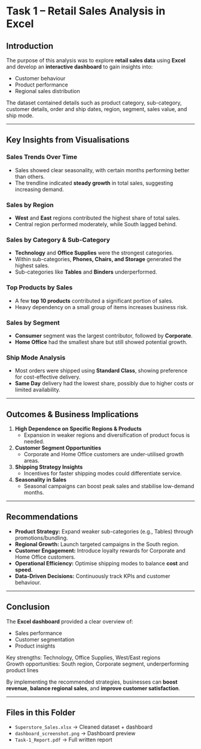 # Task 1 – Retail Sales Analysis in Excel 

## Introduction
The purpose of this analysis was to explore **retail sales data** using **Excel** and develop an **interactive dashboard** to gain insights into:
- Customer behaviour  
- Product performance  
- Regional sales distribution  

The dataset contained details such as product category, sub-category, customer details, order and ship dates, region, segment, sales value, and ship mode.

---

## Key Insights from Visualisations

### Sales Trends Over Time
- Sales showed clear seasonality, with certain months performing better than others.  
- The trendline indicated **steady growth** in total sales, suggesting increasing demand.  

### Sales by Region
- **West** and **East** regions contributed the highest share of total sales.  
- Central region performed moderately, while South lagged behind.  

### Sales by Category & Sub-Category
- **Technology** and **Office Supplies** were the strongest categories.  
- Within sub-categories, **Phones, Chairs, and Storage** generated the highest sales.  
- Sub-categories like **Tables** and **Binders** underperformed.  

### Top Products by Sales
- A few **top 10 products** contributed a significant portion of sales.  
- Heavy dependency on a small group of items increases business risk.  

### Sales by Segment
- **Consumer** segment was the largest contributor, followed by **Corporate**.  
- **Home Office** had the smallest share but still showed potential growth.  

### Ship Mode Analysis
- Most orders were shipped using **Standard Class**, showing preference for cost-effective delivery.  
- **Same Day** delivery had the lowest share, possibly due to higher costs or limited availability.  

---

## Outcomes & Business Implications
1. **High Dependence on Specific Regions & Products**  
   - Expansion in weaker regions and diversification of product focus is needed.  
2. **Customer Segment Opportunities**  
   - Corporate and Home Office customers are under-utilised growth areas.  
3. **Shipping Strategy Insights**  
   - Incentives for faster shipping modes could differentiate service.  
4. **Seasonality in Sales**  
   - Seasonal campaigns can boost peak sales and stabilise low-demand months.  

---

## Recommendations
- **Product Strategy:** Expand weaker sub-categories (e.g., Tables) through promotions/bundling.  
- **Regional Growth:** Launch targeted campaigns in the South region.  
- **Customer Engagement:** Introduce loyalty rewards for Corporate and Home Office customers.  
- **Operational Efficiency:** Optimise shipping modes to balance **cost** and **speed**.  
- **Data-Driven Decisions:** Continuously track KPIs and customer behaviour.  

---

## Conclusion
The **Excel dashboard** provided a clear overview of:  
- Sales performance  
- Customer segmentation  
- Product insights  

Key strengths: Technology, Office Supplies, West/East regions  
Growth opportunities: South region, Corporate segment, underperforming product lines  

By implementing the recommended strategies, businesses can **boost revenue**, **balance regional sales**, and **improve customer satisfaction**.  

---

## Files in this Folder
- `Superstore_Sales.xlsx` → Cleaned dataset + dashboard  
- `dashboard_screenshot.png` → Dashboard preview  
- `Task-1_Report.pdf` → Full written report  